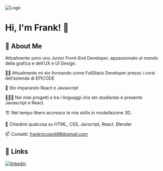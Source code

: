 
![Logo](https://images.unsplash.com/photo-1509966756634-9c23dd6e6815?q=80&w=2576&auto=format&fit=crop&ixlib=rb-4.0.3&ixid=M3wxMjA3fDB8MHxwaG90by1wYWdlfHx8fGVufDB8fHx8fA%3D%3D)

  
  


# Hi, I'm Frank! 👋


## 🚀 About Me
Attualmente sono uno Junior Front-End Developer, appassionato al mondo della grafica e dell’UX e UI Design.



👩‍💻 Attualmente mi sto formando come FullStack Developer presso i corsi dell’azienda di EPICODE

🧠 Sto imparando React e Javascript

🧑🏻‍💻 Nei miei progetti e tra i linguaggi che sto studiando è presente Javascript e React.

🏗️ Nel tempo libero accresco le mie skills in modellazione 3D.

💬 Chiedimi qualcosa su HTML, CSS, Javscript, React, Blender

📫 Contatti:
frankricciardi98@gmail.com



## 🔗 Links

[![linkedin](https://img.shields.io/badge/linkedin-0A66C2?style=for-the-badge&logo=linkedin&logoColor=white)](https://www.linkedin.com/in/francesco-ricciardi-a93727170/)


